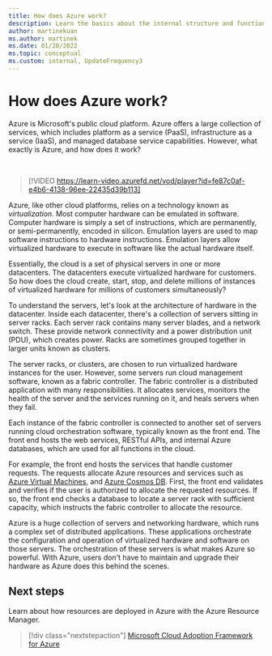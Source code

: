 ```yaml
---
title: How does Azure work?
description: Learn the basics about the internal structure and functioning of the Azure cloud platform and cloud virtualization.
author: martinekuan
ms.author: martinek
ms.date: 01/20/2022
ms.topic: conceptual
ms.custom: internal, UpdateFrequency3
---
```


# How does Azure work?

Azure is Microsoft's public cloud platform. Azure offers a large collection of services, which includes platform as a service (PaaS), infrastructure as a service (IaaS), and managed database service capabilities. However, what exactly is Azure, and how does it work?

<!-- markdownlint-disable MD034 -->

<br/>

> [!VIDEO https://learn-video.azurefd.net/vod/player?id=fe87c0af-e4b6-4138-96ee-22435d39b113]

<!-- markdownlint-enable MD034 -->

Azure, like other cloud platforms, relies on a technology known as *virtualization*. Most computer hardware can be emulated in software. Computer hardware is simply a set of instructions, which are permanently, or semi-permanently, encoded in silicon. Emulation layers are used to map software instructions to hardware instructions. Emulation layers allow virtualized hardware to execute in software like the actual hardware itself.

Essentially, the cloud is a set of physical servers in one or more datacenters. The datacenters execute virtualized hardware for customers. So how does the cloud create, start, stop, and delete millions of instances of virtualized hardware for millions of customers simultaneously?

To understand the servers, let's look at the architecture of hardware in the datacenter. Inside each datacenter, there's a collection of servers sitting in server racks. Each server rack contains many server blades, and a network switch. These provide network connectivity and a power distribution unit (PDU), which creates power. Racks are sometimes grouped together in larger units known as clusters.

The server racks, or clusters, are chosen to run virtualized hardware instances for the user. However, some servers run cloud management software, known as a fabric controller. The fabric controller is a distributed application with many responsibilities. It allocates services, monitors the health of the server and the services running on it, and heals servers when they fail.

Each instance of the fabric controller is connected to another set of servers running cloud orchestration software, typically known as the front end. The front end hosts the web services, RESTful APIs, and internal Azure databases, which are used for all functions in the cloud.

For example, the front end hosts the services that handle customer requests. The requests allocate Azure resources and services such as [Azure Virtual Machines](/azure/virtual-machines/), and [Azure Cosmos DB](/azure/cosmos-db/introduction). First, the front end validates and verifies if the user is authorized to allocate the requested resources. If so, the front end checks a database to locate a server rack with sufficient capacity, which instructs the fabric controller to allocate the resource.

Azure is a huge collection of servers and networking hardware, which runs a complex set of distributed applications. These applications orchestrate the configuration and operation of virtualized hardware and software on those servers. The orchestration of these servers is what makes Azure so powerful. With Azure, users don't have to maintain and upgrade their hardware as Azure does this behind the scenes.

## Next steps

Learn about how resources are deployed in Azure with the Azure Resource Manager.

> [!div class="nextstepaction"]
> [Microsoft Cloud Adoption Framework for Azure](how-azure-resource-manager-works.md)
